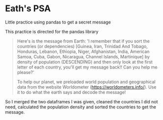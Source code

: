 # Eath's PSA
Little practice using pandas to get a secret message

This practice is directed for the pandas library
>Here's is the message from Earth: 'I remember that if you sort the countries (or dependencies) [Guinea, Iran, Trinidad And Tobago, Honduras, Lebanon, Ethiopia, Niger, Afghanistan, India, American Samoa, Cuba, Gabon, Nicaragua, Channel Islands, Martinique] by density of population (DESCENDING) and then only look at the first letter of each country, you'll get my message back!! Can you help me please?'
>
>To help our planet, we preloaded world population and geographical data from the website Worldometer (https://worldometers.info/). Use it to do what the earth says and decode the message!

So I merged the two dataframes I was given, cleaned the countries I did not need, calculated the population density and sorted the countries to get the message.
